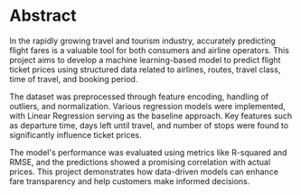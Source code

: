 # Abstract

In the rapidly growing travel and tourism industry, accurately predicting flight fares is a valuable tool for both consumers and airline operators. This project aims to develop a machine learning-based model to predict flight ticket prices using structured data related to airlines, routes, travel class, time of travel, and booking period.

The dataset was preprocessed through feature encoding, handling of outliers, and normalization. Various regression models were implemented, with Linear Regression serving as the baseline approach. Key features such as departure time, days left until travel, and number of stops were found to significantly influence ticket prices.

The model's performance was evaluated using metrics like R-squared and RMSE, and the predictions showed a promising correlation with actual prices. This project demonstrates how data-driven models can enhance fare transparency and help customers make informed decisions.
